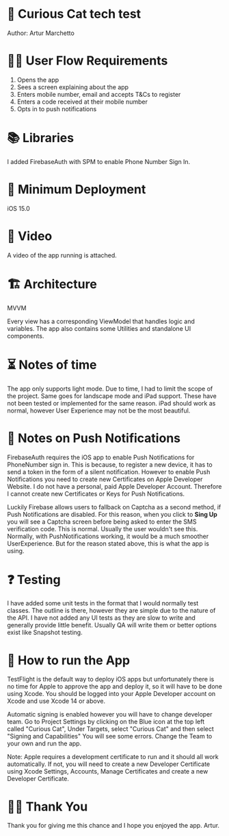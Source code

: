 
# 📱 Curious Cat tech test

Author: Artur Marchetto

# 👦🏻 User Flow Requirements

1. Opens the app
2. Sees a screen explaining about the app
3. Enters mobile number, email and accepts T&Cs to register
4. Enters a code received at their mobile number
5. Opts in to push notifications

# 📚 Libraries

I added FirebaseAuth with SPM to enable Phone Number Sign In.

# 🚀 Minimum Deployment

iOS 15.0

# 🎥 Video

A video of the app running is attached.

# 🏗️ Architecture

MVVM

Every view has a corresponding ViewModel that handles logic and variables.
The app also contains some Utilities and standalone UI components.

# ⏳ Notes of time

The app only supports light mode.
Due to time, I had to limit the scope of the project.
Same goes for landscape mode and iPad support.
These have not been tested or implemented for the same reason.
iPad should work as normal, however User Experience may not be the most beautiful.

# 🔔 Notes on Push Notifications

FirebaseAuth requires the iOS app to enable Push Notifications for PhoneNumber sign in.
This is because, to register a new device, it has to send a token in the form of a silent notification.
However to enable Push Notifications you need to create new Certificates on Apple Developer Website.
I do not have a personal, paid Apple Developer Account. Therefore I cannot create new Certificates or Keys for Push Notifications.

Luckily Firebase allows users to fallback on Captcha as a second method, if Push Notifications are disabled.
For this reason, when you click to **Sing Up** you will see a Captcha screen before being asked to enter the SMS verification code.
This is normal.
Usually the user wouldn't see this. Normally, with PushNotifications working, it would be a much smoother UserExperience.
But for the reason stated above, this is what the app is using. 

# ❓ Testing

I have added some unit tests in the format that I would normally test classes.
The outline is there, however they are simple due to the nature of the API.
I have not added any UI tests as they are slow to write and generally provide little benefit.
Usually QA will write them or better options exist like Snapshot testing.

# 📱 How to run the App

TestFlight is the default way to deploy iOS apps but unfortunately there is no time for Apple to approve the app and deploy it, so it will have to be done using Xcode.
You should be logged into your Apple Developer account on Xcode and use Xcode 14 or above.

Automatic signing is enabled however you will have to change developer team.
Go to Project Settings by clicking on the Blue icon at the top left called "Curious Cat", Under Targets, select "Curious Cat" and then select "Signing and Capabilities"
You will see some errors.
Change the Team to your own and run the app.

Note:
Apple requires a development certificate to run and it should all work automatically.
If not, you will need to create a new Developer Certificate using Xcode Settings, Accounts, Manage Certificates and create a new Developer Certificate.  

# 🙏🏻 Thank You

Thank you for giving me this chance and I hope you enjoyed the app.
Artur.
